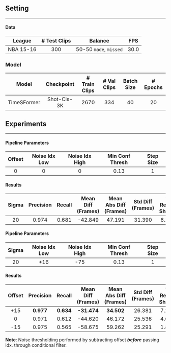## Setting

---

#### Data

| League | # Test Clips | Balance | FPS
| :---: | :---: |  :---: | :---: |
| NBA 15-16 | 300 | 50-50 `made`, `missed` |  30.0 |

### Model
| Model | Checkpoint | # Train Clips | # Val Clips | Batch Size | # Epochs
| :---: | :---: | :---: | :---: | :---: | :---: |
| TimeSFormer | Shot-Cls-3K | 2670 | 334 | 40 | 20 |


## Experiments

---

#### Pipeline Parameters

| Offset | Noise Idx Low | Noise Idx High | Min Conf Thresh | Step Size |
| :---: |  :---: | :---: |  :---: | :---: |
| 0 | 0 | 0 | 0.13 | 1 |

#### Results

| Sigma | Precision | Recall | Mean Diff (Frames) | Mean Abs Diff (Frames) | Std Diff (Frames) |  % Result Shown |
| :---: | :---: |  :---: | :---: | :---: |  :---: | :---: |
| 20 | 0.974 | 0.681 | -42.849 | 47.191 | 31.390 | 6.217 |

#### Pipeline Parameters

| Sigma | Noise Idx Low | Noise Idx High | Min Conf Thresh | Step Size |
| :---: |  :---: | :---: |  :---: | :---: |
| 20  | +16 | -75 | 0.13 | 1 |

#### Results

| Offset | Precision | Recall | Mean Diff (Frames) | Mean Abs Diff (Frames) | Std Diff (Frames) |  % Result Shown |
| :---: | :---: |  :---: | :---: | :---: | :---: | :---: |
| +15 | **0.977** | **0.634** | **-31.474** | **34.502** | 26.381 | 7.262 |
| 0 | 0.971 | 0.612 | -44.620 | 46.172 | 25.536 | 4.022 |
| -15 | 0.975 | 0.565 | -58.675 | 59.262 | 25.291 | 1.875 |


**Note**: Noise thresholding performed by subtracting offset ***before*** passing idx. through conditional filter.